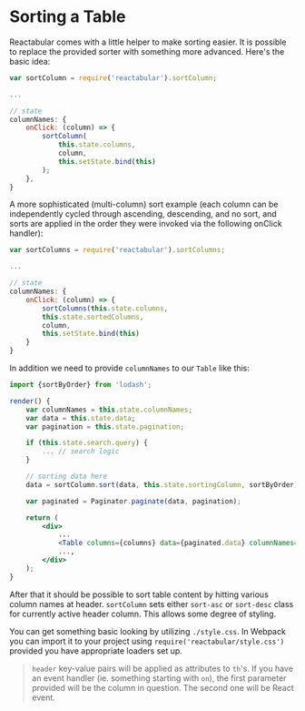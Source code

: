 # Sorting a Table

Reactabular comes with a little helper to make sorting easier. It is possible to replace the provided sorter with something more advanced. Here's the basic idea:

```javascript
var sortColumn = require('reactabular').sortColumn;

...

// state
columnNames: {
    onClick: (column) => {
        sortColumn(
            this.state.columns,
            column,
            this.setState.bind(this)
        );
    },
}
```

A more sophisticated (multi-column) sort example (each column can be independently cycled through ascending, descending, and no sort, and sorts are applied in the order they were invoked via the following onClick handler):

```javascript
var sortColumns = require('reactabular').sortColumns;

...

// state
columnNames: {
    onClick: (column) => {
        sortColumns(this.state.columns,
        this.state.sortedColumns,
        column,
        this.setState.bind(this)
    }
}
```

In addition we need to provide `columnNames` to our `Table` like this:

```jsx
import {sortByOrder} from 'lodash';

render() {
    var columnNames = this.state.columnNames;
    var data = this.state.data;
    var pagination = this.state.pagination;

    if (this.state.search.query) {
        ... // search logic
    }

    // sorting data here
    data = sortColumn.sort(data, this.state.sortingColumn, sortByOrder);

    var paginated = Paginator.paginate(data, pagination);

    return (
        <div>
            ...
            <Table columns={columns} data={paginated.data} columnNames={columnNames} />
            ...,
        </div>
    );
}
```

After that it should be possible to sort table content by hitting various column names at header. `sortColumn` sets either `sort-asc` or `sort-desc` class for currently active header column. This allows some degree of styling.

You can get something basic looking by utilizing `./style.css`. In Webpack you can import it to your project using `require('reactabular/style.css')` provided you have appropriate loaders set up.

> `header` key-value pairs will be applied as attributes to `th`'s. If you have an event handler (ie. something starting with `on`), the first parameter provided will be the column in question. The second one will be React event.
